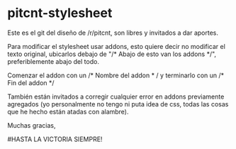 # pitcnt-stylesheet

Este es el git del diseño de /r/pitcnt, son libres y invitados a dar aportes. 

Para modificar el stylesheet usar addons, esto quiere decir no modificar el texto original, ubicarlos debajo de "/* Abajo de esto van los addons */", preferiblemente abajo del todo.

Comenzar el addon con un /* Nombre del addon * / y terminarlo con un /* Fin del addon */

También están invitados a corregir cualquier error en addons previamente agregados (yo personalmente no tengo ni puta idea de css, todas las cosas que he hecho están atadas con alambre).

Muchas gracias,

#HASTA LA VICTORIA SIEMPRE!
